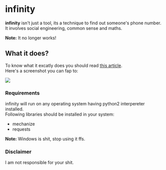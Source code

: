 # infinity

<b>infinity</b> isn't just a tool, its a technique to find out someone's phone number.
It involves social engineering, common sense and maths.<br>

**Note:** It no longer works!

## What it does?
To know what it excatly does you should read <a href=https://teamultimate.in/find-phone-number-facebook/>this article</a>.<br>
Here's a screenshot you can fap to:

<img src='https://i.imgur.com/XUFgBqx.png' />

### Requirements
infinity will run on any operating system having python2 interpereter installed.<br>
Following libraries should be installed in your system:
  - mechanize
  - requests

<b>Note:</b> Windows is shit, stop using it ffs.

### Disclaimer
I am not responsible for your shit.
